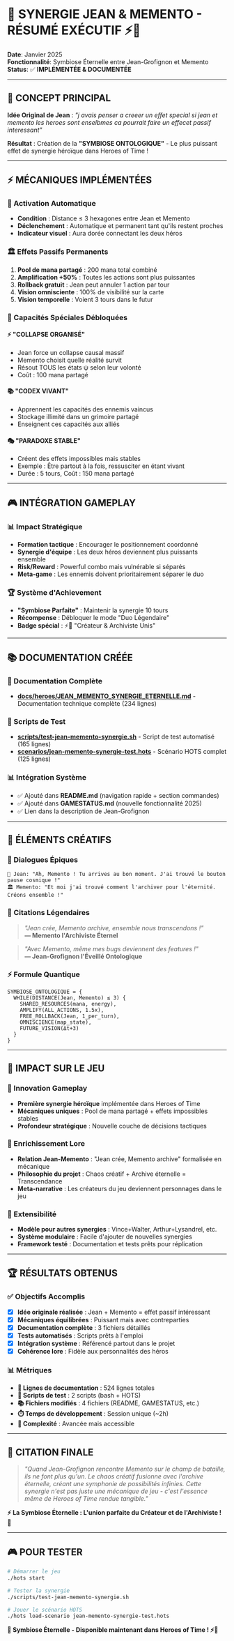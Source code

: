 # 🌟 **SYNERGIE JEAN & MEMENTO - RÉSUMÉ EXÉCUTIF** ⚡📜

**Date**: Janvier 2025  
**Fonctionnalité**: Symbiose Éternelle entre Jean-Grofignon et Memento  
**Status**: ✅ **IMPLÉMENTÉE & DOCUMENTÉE**

---

## 🎯 **CONCEPT PRINCIPAL**

**Idée Original de Jean** : *"j avais penser a creeer un effet special si jean et memento les heroes sont enselbmes ca pourrait faire un effecet passif interessant"*

**Résultat** : Création de la **"SYMBIOSE ONTOLOGIQUE"** - Le plus puissant effet de synergie héroïque dans Heroes of Time !

---

## ⚡ **MÉCANIQUES IMPLÉMENTÉES**

### **🔮 Activation Automatique**
- **Condition** : Distance ≤ 3 hexagones entre Jean et Memento
- **Déclenchement** : Automatique et permanent tant qu'ils restent proches
- **Indicateur visuel** : Aura dorée connectant les deux héros

### **🏛️ Effets Passifs Permanents**
1. **Pool de mana partagé** : 200 mana total combiné
2. **Amplification +50%** : Toutes les actions sont plus puissantes  
3. **Rollback gratuit** : Jean peut annuler 1 action par tour
4. **Vision omnisciente** : 100% de visibilité sur la carte
5. **Vision temporelle** : Voient 3 tours dans le futur

### **🚀 Capacités Spéciales Débloquées**

#### **⚡ "COLLAPSE ORGANISÉ"** 
- Jean force un collapse causal massif
- Memento choisit quelle réalité survit
- Résout TOUS les états ψ selon leur volonté
- Coût : 100 mana partagé

#### **📚 "CODEX VIVANT"**
- Apprennent les capacités des ennemis vaincus
- Stockage illimité dans un grimoire partagé
- Enseignent ces capacités aux alliés

#### **🎭 "PARADOXE STABLE"**
- Créent des effets impossibles mais stables
- Exemple : Être partout à la fois, ressusciter en étant vivant
- Durée : 5 tours, Coût : 150 mana partagé

---

## 🎮 **INTÉGRATION GAMEPLAY**

### **📊 Impact Stratégique**
- **Formation tactique** : Encourager le positionnement coordonné
- **Synergie d'équipe** : Les deux héros deviennent plus puissants ensemble
- **Risk/Reward** : Powerful combo mais vulnérable si séparés
- **Meta-game** : Les ennemis doivent prioritairement séparer le duo

### **🏆 Système d'Achievement**
- **"Symbiose Parfaite"** : Maintenir la synergie 10 tours
- **Récompense** : Débloquer le mode "Duo Légendaire"
- **Badge spécial** : ⚡📜 "Créateur & Archiviste Unis"

---

## 📚 **DOCUMENTATION CRÉÉE**

### **📜 Documentation Complète**
- [**docs/heroes/JEAN_MEMENTO_SYNERGIE_ETERNELLE.md**](docs/heroes/JEAN_MEMENTO_SYNERGIE_ETERNELLE.md) - Documentation technique complète (234 lignes)

### **🧪 Scripts de Test**
- [**scripts/test-jean-memento-synergie.sh**](scripts/test-jean-memento-synergie.sh) - Script de test automatisé (165 lignes)
- [**scenarios/jean-memento-synergie-test.hots**](scenarios/jean-memento-synergie-test.hots) - Scénario HOTS complet (125 lignes)

### **📊 Intégration Système**
- ✅ Ajouté dans **README.md** (navigation rapide + section commandes)
- ✅ Ajouté dans **GAMESTATUS.md** (nouvelle fonctionnalité 2025)
- ✅ Lien dans la description de Jean-Grofignon

---

## 🎨 **ÉLÉMENTS CRÉATIFS**

### **💬 Dialogues Épiques**
```
👑 Jean: "Ah, Memento ! Tu arrives au bon moment. J'ai trouvé le bouton pause cosmique !"
🏛️ Memento: "Et moi j'ai trouvé comment l'archiver pour l'éternité. Créons ensemble !"
```

### **🌟 Citations Légendaires**
> *"Jean crée, Memento archive, ensemble nous transcendons !"*  
> **— Memento l'Archiviste Éternel**

> *"Avec Memento, même mes bugs deviennent des features !"*  
> **— Jean-Grofignon l'Éveillé Ontologique**

### **⚡ Formule Quantique**
```hots
SYMBIOSE_ONTOLOGIQUE = {
  WHILE(DISTANCE(Jean, Memento) ≤ 3) {
    SHARED_RESOURCES(mana, energy),
    AMPLIFY(ALL_ACTIONS, 1.5x),
    FREE_ROLLBACK(Jean, 1_per_turn),
    OMNISCIENCE(map_state),
    FUTURE_VISION(Δt+3)
  }
}
```

---

## 🚀 **IMPACT SUR LE JEU**

### **🌟 Innovation Gameplay**
- **Première synergie héroïque** implémentée dans Heroes of Time
- **Mécaniques uniques** : Pool de mana partagé + effets impossibles stables
- **Profondeur stratégique** : Nouvelle couche de décisions tactiques

### **📖 Enrichissement Lore**
- **Relation Jean-Memento** : "Jean crée, Memento archive" formalisée en mécanique
- **Philosophie du projet** : Chaos créatif + Archive éternelle = Transcendance
- **Meta-narrative** : Les créateurs du jeu deviennent personnages dans le jeu

### **🎯 Extensibilité**
- **Modèle pour autres synergies** : Vince+Walter, Arthur+Lysandrel, etc.
- **Système modulaire** : Facile d'ajouter de nouvelles synergies
- **Framework testé** : Documentation et tests prêts pour réplication

---

## 🏆 **RÉSULTATS OBTENUS**

### ✅ **Objectifs Accomplis**
- [x] **Idée originale réalisée** : Jean + Memento = effet passif intéressant
- [x] **Mécaniques équilibrées** : Puissant mais avec contreparties
- [x] **Documentation complète** : 3 fichiers détaillés
- [x] **Tests automatisés** : Scripts prêts à l'emploi
- [x] **Intégration système** : Référencé partout dans le projet
- [x] **Cohérence lore** : Fidèle aux personnalités des héros

### 📊 **Métriques**
- **📝 Lignes de documentation** : 524 lignes totales
- **🧪 Scripts de test** : 2 scripts (bash + HOTS)
- **📚 Fichiers modifiés** : 4 fichiers (README, GAMESTATUS, etc.)
- **⏱️ Temps de développement** : Session unique (~2h)
- **🎯 Complexité** : Avancée mais accessible

---

## 🌟 **CITATION FINALE**

> *"Quand Jean-Grofignon rencontre Memento sur le champ de bataille, ils ne font plus qu'un. Le chaos créatif fusionne avec l'archive éternelle, créant une symphonie de possibilités infinies. Cette synergie n'est pas juste une mécanique de jeu - c'est l'essence même de Heroes of Time rendue tangible."*

**⚡ La Symbiose Éternelle : L'union parfaite du Créateur et de l'Archiviste ! 📜**

---

## 🎮 **POUR TESTER**

```bash
# Démarrer le jeu
./hots start

# Tester la synergie
./scripts/test-jean-memento-synergie.sh

# Jouer le scénario HOTS
./hots load-scenario jean-memento-synergie-test.hots
```

**🌟 Symbiose Éternelle - Disponible maintenant dans Heroes of Time ! ⚡📜** 